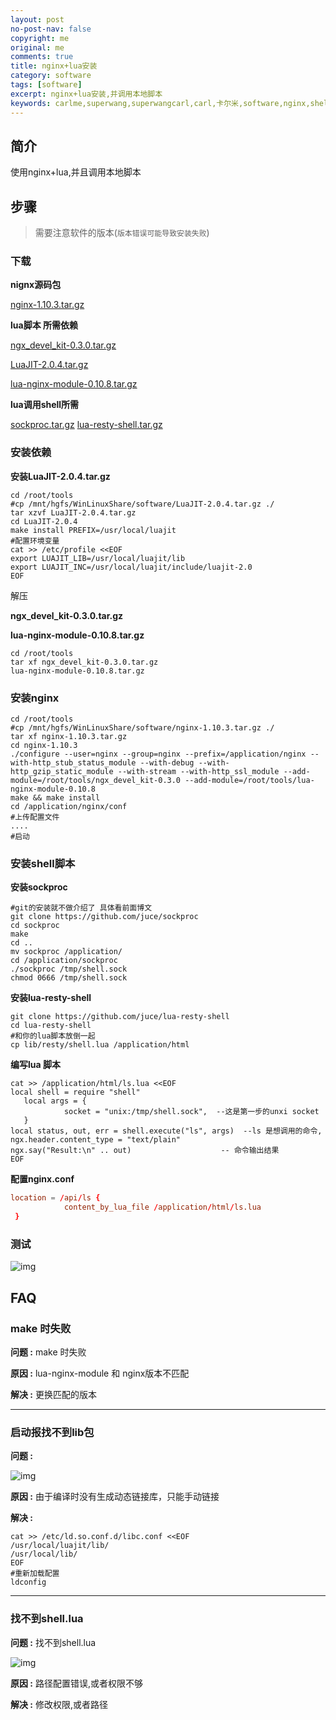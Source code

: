 ```yaml
---
layout: post
no-post-nav: false 
copyright: me
original: me
comments: true
title: nginx+lua安装
category: software
tags: [software]
excerpt: nginx+lua安装,并调用本地脚本
keywords: carlme,superwang,superwangcarl,carl,卡尔米,software,nginx,shell,lua
---
```


## 简介

使用nginx+lua,并且调用本地脚本

## 步骤

> 需要注意软件的版本(`版本错误可能导致安装失败`)

### 下载

**nignx源码包**

[nginx-1.10.3.tar.gz]({{site.cdn}}download/nginx-1.10.3.tar.gz)

**lua脚本 所需依赖**

[ngx_devel_kit-0.3.0.tar.gz]({{site.cdn}}download/ngx_devel_kit-0.3.0.tar.gz)

[LuaJIT-2.0.4.tar.gz]({{site.cdn}}download/ngx_devel_kit-0.3.0.tar.gz)

[lua-nginx-module-0.10.8.tar.gz]({{site.cdn}}download/lua-nginx-module-0.10.8.tar.gz)

**lua调用shell所需**

[sockproc.tar.gz]({{site.cdn}}download/sockproc.tar.gz)
[lua-resty-shell.tar.gz]({{site.cdn}}download/lua-resty-shell.tar.gz)

### 安装依赖

**安装LuaJIT-2.0.4.tar.gz**

```shell
cd /root/tools
#cp /mnt/hgfs/WinLinuxShare/software/LuaJIT-2.0.4.tar.gz ./
tar xzvf LuaJIT-2.0.4.tar.gz
cd LuaJIT-2.0.4
make install PREFIX=/usr/local/luajit
#配置环境变量
cat >> /etc/profile <<EOF
export LUAJIT_LIB=/usr/local/luajit/lib
export LUAJIT_INC=/usr/local/luajit/include/luajit-2.0
EOF
```

解压

**ngx_devel_kit-0.3.0.tar.gz**

 **lua-nginx-module-0.10.8.tar.gz**

```shell
cd /root/tools
tar xf ngx_devel_kit-0.3.0.tar.gz
lua-nginx-module-0.10.8.tar.gz
```

### 安装nginx

```shell
cd /root/tools
#cp /mnt/hgfs/WinLinuxShare/software/nginx-1.10.3.tar.gz ./
tar xf nginx-1.10.3.tar.gz
cd nginx-1.10.3
./configure --user=nginx --group=nginx --prefix=/application/nginx --with-http_stub_status_module --with-debug --with-http_gzip_static_module --with-stream --with-http_ssl_module --add-module=/root/tools/ngx_devel_kit-0.3.0 --add-module=/root/tools/lua-nginx-module-0.10.8
make && make install
cd /application/nginx/conf
#上传配置文件
....
#启动
```

### 安装shell脚本

**安装sockproc**

```shell
#git的安装就不做介绍了 具体看前面博文
git clone https://github.com/juce/sockproc
cd sockproc
make
cd ..
mv sockproc /application/
cd /application/sockproc
./sockproc /tmp/shell.sock
chmod 0666 /tmp/shell.sock
```

**安装lua-resty-shell**

```shell
git clone https://github.com/juce/lua-resty-shell
cd lua-resty-shell
#和你的lua脚本放倒一起
cp lib/resty/shell.lua /application/html
```

**编写lua 脚本**

```shell
cat >> /application/html/ls.lua <<EOF
local shell = require "shell"
   local args = {
            socket = "unix:/tmp/shell.sock",  --这是第一步的unxi socket
   }
local status, out, err = shell.execute("ls", args)  --ls 是想调用的命令,
ngx.header.content_type = "text/plain"
ngx.say("Result:\n" .. out)                    -- 命令输出结果
EOF
```

**配置nginx.conf**

```conf
location = /api/ls {
            content_by_lua_file /application/html/ls.lua 
 }
```

### 测试

![img]({{site.cdn}}assets/images/blog/2019/20190428224713.png)

## FAQ

### make 时失败

**问题 :** make 时失败

**原因 :** lua-nginx-module 和 nginx版本不匹配

**解决 :** 更换匹配的版本

***

### 启动报找不到lib包

**问题 :** 

![img]({{site.cdn}}assets/images/blog/2019/20190428224013.png)

**原因 :** 由于编译时没有生成动态链接库，只能手动链接

**解决 :** 

```shell
cat >> /etc/ld.so.conf.d/libc.conf <<EOF
/usr/local/luajit/lib/
/usr/local/lib/
EOF
#重新加载配置
ldconfig
```

***

### 找不到shell.lua

**问题 :** 找不到shell.lua

![img]({{site.cdn}}assets/images/blog/2019/20190429160515.png)

**原因 :** 路径配置错误,或者权限不够

**解决 :** 修改权限,或者路径





